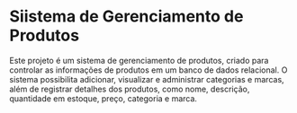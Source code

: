 # Siistema de Gerenciamento de Produtos

Este projeto é um sistema de gerenciamento de produtos, criado para controlar as informações de produtos em um banco de dados relacional. O sistema possibilita adicionar, visualizar e administrar categorias e marcas, além de registrar detalhes dos produtos, como nome, descrição, quantidade em estoque, preço, categoria e marca.

